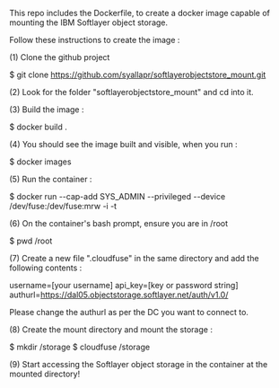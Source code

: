 This repo includes the Dockerfile, to create a docker image capable of mounting the IBM Softlayer object storage.

Follow these instructions to create the image :

(1) Clone the github project

$ git clone https://github.com/syallapr/softlayerobjectstore_mount.git

(2) Look for the folder "softlayerobjectstore_mount" and cd into it.

(3) Build the image :

$ docker build .

(4) You should see the image built and visible, when you run :

$ docker images

(5) Run the container :

$ docker run --cap-add SYS_ADMIN --privileged --device /dev/fuse:/dev/fuse:mrw -i -t <ImageID>

(6) On the container's bash prompt, ensure you are in /root

$ pwd
/root

(7) Create a new file ".cloudfuse" in the same directory and add the following contents :

username=[your username]
api_key=[key or password string]
authurl=https://dal05.objectstorage.softlayer.net/auth/v1.0/

Please change the authurl as per the DC you want to connect to.

(8) Create the mount directory and mount the storage :

$ mkdir /storage
$ cloudfuse /storage

(9) Start accessing the Softlayer object storage in the container at the mounted directory!
